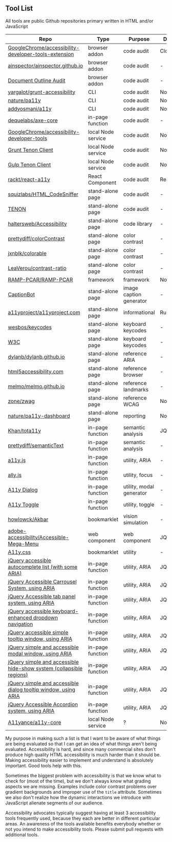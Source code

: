 Tool List
---

All tools are public Github repositories primary written in HTML and/or JavaScript

Repo                                                                                                                           |Type              |Purpose                 |Dependencies
-------------------------------------------------------------------------------------------------------------------------------|------------------|------------------------|------------
[GoogleChrome/accessibility-developer-tools-extension](https://github.com/GoogleChrome/accessibility-developer-tools-extension)|browser addon     |code audit              |Closure Compiler
[ainspector/ainspector.github.io](https://github.com/ainspector/ainspector.github.io)                                          |browser addon     |code audit              |-
[Document Outline Audit](https://github.com/edenspiekermann/outline-audit)                                                     |browser addon     |code audit              |-
[yargalot/grunt-accessibility](https://github.com/yargalot/grunt-accessibility)                                                |CLI               |code audit              |Node/Grunt
[nature/pa11y](https://github.com/nature/pa11y)                                                                                |CLI               |code audit              |Node/PhantonJS
[addyosmani/a11y](https://github.com/addyosmani/a11y)                                                                          |CLI               |code audit              |Node/PhantomJS
[dequelabs/axe-core](https://github.com/dequelabs/axe-core)                                                                    |in-page function  |code audit              |-
[GoogleChrome/accessibility-developer-tools](https://github.com/GoogleChrome/accessibility-developer-tools)                    |local Node service|code audit              |Node
[Grunt Tenon Client](https://github.com/egauci/grunt-tenon-client)                                                             |local Node service|code audit              |Node/Grunt
[Gulp Tenon Client](https://github.com/egauci/gulp-tenon-client)                                                               |local Node service|code audit              |Node/Gulp
[rackt/react-a11y](https://github.com/rackt/react-a11y)                                                                        |React Component   |code audit              |React
[squizlabs/HTML_CodeSniffer](https://github.com/squizlabs/HTML_CodeSniffer)                                                    |stand-alone page  |code audit              |-
[TENON](http://tenon.io/)                                                                                                      |stand-alone page  |code audit              |-
[haltersweb/Accessibility](https://github.com/haltersweb/Accessibility)                                                        |stand-alone page  |code library            |-
[prettydiff/colorContrast](https://github.com/prettydiff/colorContrast)                                                        |stand-alone page  |color contrast          |-
[jxnblk/colorable](https://github.com/jxnblk/colorable)                                                                        |stand-alone page  |color contrast          |-
[LeaVerou/contrast-ratio](https://github.com/LeaVerou/contrast-ratio)                                                          |stand-alone page  |color contrast          |-
[RAMP-PCAR/RAMP-PCAR](https://github.com/RAMP-PCAR/RAMP-PCAR)                                                                  |framework         |framework               |Node/Grunt
[CaptionBot](https://www.captionbot.ai/)                                                                                       |stand-alone page  |image caption generator |-
[a11yproject/a11yproject.com](https://github.com/a11yproject/a11yproject.com)                                                  |stand-alone page  |informational           |Ruby
[wesbos/keycodes](https://github.com/wesbos/keycodes)                                                                          |stand-alone page  |keyboard keycodes       |-
[W3C](http://w3c.github.io/uievents/tools/key-event-viewer.html)                                                               |stand-alone page  |keyboard keycodes       |-
[dylanb/dylanb.github.io](https://github.com/dylanb/dylanb.github.io)                                                          |stand-alone page  |reference ARIA          |-
[html5accessibility.com](http://html5accessibility.com/)                                                                       |stand-alone page  |reference browser       |-
[melmo/melmo.github.io](https://github.com/melmo/melmo.github.io)                                                              |stand-alone page  |reference landmarks     |-
[zone/zwag](https://github.com/zone/zwag)                                                                                      |stand-alone page  |reference WCAG          |Node
[nature/pa11y-dashboard](https://github.com/nature/pa11y-dashboard)                                                            |stand-alone page  |reporting               |Node/PhantomJS
[Khan/tota11y](https://github.com/Khan/tota11y)                                                                                |in-page function  |semantic analysis       |JQuery
[prettydiff/semanticText](https://github.com/prettydiff/semanticText)                                                          |in-page function  |semantic analysis       |-
[a11y.js](https://github.com/IBM-Watson/a11y.js)                                                                               |in-page function  |utility, ARIA           |-
[ally.js](http://allyjs.io/)                                                                                                   |in-page function  |utility, focus          |-
[A11y Dialog](edenspiekermann/a11y-dialog)                                                                                     |in-page function  |utility, modal generator|-
[A11y Toggle](edenspiekermann/a11y-toggle)                                                                                     |in-page function  |utility, toggle         |-
[howlowck/Akbar](https://github.com/howlowck/Akbar)                                                                            |bookmarklet       |vision simulation       |-
[adobe-accessibility/Accessible-Mega-Menu](https://github.com/adobe-accessibility/Accessible-Mega-Menu)                        |web component     |web component           |JQuery
[A11y.css](https://github.com/ffoodd/a11y.css)      |bookmarklet     |utility           | -
[jQuery accessible autocomplete list (with some ARIA)](https://github.com/nico3333fr/jquery-accessible-autocomplete-list-aria)      |in-page function     |utility, ARIA           | JQuery
[jQuery Accessible Carrousel System, using ARIA](https://github.com/nico3333fr/jquery-accessible-carrousel-aria)      |in-page function     |utility, ARIA            | JQuery
[jQuery Accessible tab panel system, using ARIA](https://github.com/nico3333fr/jquery-accessible-tabs-aria)      |in-page function     |utility, ARIA            | JQuery
[jQuery accessible keyboard-enhanced dropdown navigation](https://github.com/nico3333fr/jquery-accessible-subnav-dropdown)      |in-page function     |utility, ARIA            | JQuery
[jQuery accessible simple tooltip window, using ARIA](https://github.com/nico3333fr/jquery-accessible-simple-tooltip-aria)      |in-page function     |utility, ARIA            | JQuery
[jQuery simple and accessible modal window, using ARIA](https://github.com/nico3333fr/jquery-accessible-modal-window-aria)      |in-page function     |utility, ARIA            | JQuery
[jQuery simple and accessible hide-show system (collapsible regions)](https://github.com/nico3333fr/jquery-accessible-hide-show-aria)      |in-page function     |utility, ARIA            | JQuery
[jQuery simple and accessible dialog tooltip window, using ARIA](https://github.com/nico3333fr/jquery-accessible-dialog-tooltip-aria)      |in-page function     |utility, ARIA            | JQuery
[jQuery Accessible Accordion system, using ARIA](https://github.com/nico3333fr/jquery-accessible-accordion-aria)      |in-page function     |utility, ARIA            | JQuery
[A11yance/a11y-core](https://github.com/A11yance/a11y-core)                                                                    |local Node service|?                       |Node/Grunt



My purpose in making such a list is that I want to be aware of what things are being evaluated so that I can get an idea of what things aren't being evaluated.  Accessibility is hard, and since many commercial sites don't produce high quality HTML accessibility is much harder than it should be.  Making accessibility easier to implement and understand is absolutely important.  Good tools help with this.

Sometimes the biggest problem with accessibility is that we know what to check for (most of the time), but we don't always know what grading aspects we are missing.  Examples include color contrast problems over gradient backgrounds and improper use of the `title` attribute.  Sometimes we also don't realize how the dynamic interactions we introduce with JavaScript alienate segments of our audience.

Accessibility advocates typically suggest having at least 3 accessibility tools frequently used, because they each are better in different particular areas.  An awareness of the tools available benefits everybody whether or not you intend to make accessibility tools.  Please submit pull requests with additional tools.
